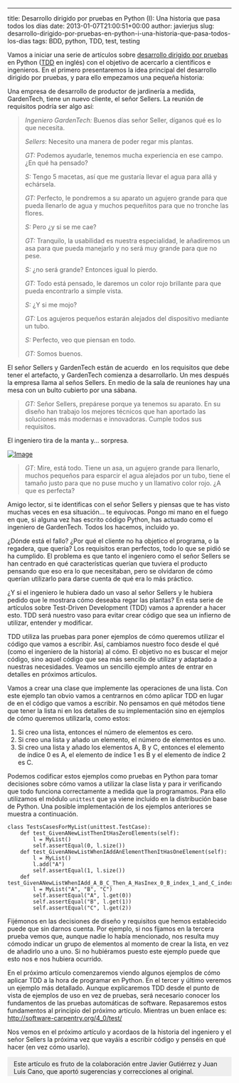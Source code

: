 ---
title: Desarrollo dirigido por pruebas en Python (I): Una historia que pasa todos los días
date: 2013-01-07T21:00:51+00:00
author: javierjus
slug: desarrollo-dirigido-por-pruebas-en-python-i-una-historia-que-pasa-todos-los-dias
tags: BDD, python, TDD, test, testing

Vamos a iniciar una serie de artículos sobre [desarrollo dirigido por pruebas](http://es.wikipedia.org/wiki/Desarrollo_guiado_por_pruebas) en Python ([TDD](http://en.wikipedia.org/wiki/Test-driven_development) en inglés) con el objetivo de acercarlo a científicos e ingenieros. En el primero presentaremos la idea principal del desarrollo dirigido por pruebas, y para ello empezamos una pequeña historia:

Una empresa de desarrollo de productor de jardinería a medida, GardenTech, tiene un nuevo cliente, el señor Sellers. La reunión de requisitos podría ser algo así:

> _Ingeniero GardenTech:_ Buenos días señor Seller, díganos qué es lo que necesita.
> 
> _Sellers_: Necesito una manera de poder regar mis plantas.
> 
> _GT:_ Podemos ayudarle, tenemos mucha experiencia en ese campo. ¿En qué ha pensado?
> 
> _S:_ Tengo 5 macetas, así que me gustaría llevar el agua para allá y echársela.
> 
> _GT:_ Perfecto, le pondremos a su aparato un agujero grande para que pueda llenarlo de agua y muchos pequeñitos para que no tronche las flores.
> 
> _S:_ Pero ¿y si se me cae?
> 
> _GT:_ Tranquilo, la usabilidad es nuestra especialidad, le añadiremos un asa para que pueda manejarlo y no será muy grande para que no pese.
> 
> _S:_ ¿no será grande? Entonces igual lo pierdo.
> 
> _GT:_ Todo está pensado, le daremos un color rojo brillante para que pueda encontrarlo a simple vista.
> 
> _S:_ ¿Y si me mojo?
> 
> _GT:_ Los agujeros pequeños estarán alejados del dispositivo mediante un tubo.
> 
> _S:_ Perfecto, veo que piensan en todo.
> 
> _GT:_ Somos buenos.

El señor Sellers y GardenTech están de acuerdo  en los requisitos que debe tener el artefacto, y GardenTech comienza a desarrollarlo. Un mes después la empresa llama al seños Sellers. En medio de la sala de reuniones hay una mesa con un bulto cubierto por una sábana.

<!--more-->

> _GT:_ Señor Sellers, prepárese porque ya tenemos su aparato. En su diseño han trabajo los mejores técnicos que han aportado las soluciones más modernas e innovadoras. Cumple todos sus requisitos.

El ingeniero tira de la manta y… sorpresa.

[<img class="size-full wp-image aligncenter" id="i-1381" alt="Image" src="http://new.pybonacci.org/images/2012/12/regadera.jpg?w=257" />](http://new.pybonacci.org/images/2012/12/regadera.jpg)

> _GT_: Mire, está todo. Tiene un asa, un agujero grande para llenarlo, muchos pequeños para esparcir el agua alejados por un tubo, tiene el tamaño justo para que no puse mucho y un llamativo color rojo. ¿A que es perfecta?

Amigo lector, si te identificas con el señor Sellers y piensas que te has visto muchas veces en esa situación… te equivocas. Pongo mi mano en el fuego en que, si alguna vez has escrito código Python, has actuado como el ingeniero de GardenTech. Todos los hacemos, incluido yo.

¿Dónde está el fallo? ¿Por qué el cliente no ha objetico el programa, o la regadera, que quería? Los requisitos eran perfectos, todo lo que se pidió se ha cumplido. El problema es que tanto el ingeniero como el señor Sellers se han centrado en qué características querían que tuviera el producto pensando que eso era lo que necesitaban, pero se olvidaron de cómo querían utilizarlo para darse cuenta de qué era lo más práctico.

¿Y si el ingeniero le hubiera dado un vaso al señor Sellers y le hubiera pedido que le mostrara cómo deseaba regar las plantas? En esta serie de artículos sobre Test-Driven Development (TDD) vamos a aprender a hacer esto. TDD será nuestro vaso para evitar crear código que sea un infierno de utilizar, entender y modificar.

TDD utiliza las pruebas para poner ejemplos de cómo queremos utilizar el código que vamos a escribir. Así, cambiamos nuestro foco desde el qué (como el ingeniero de la historia) al cómo. El objetivo no es buscar el mejor código, sino aquel código que sea más sencillo de utilizar y adaptado a nuestras necesidades. Veamos un sencillo ejemplo antes de entrar en detalles en próximos artículos.

Vamos a crear una clase que implemente las operaciones de una lista. Con este ejemplo tan obvio vamos a centrarnos en cómo aplicar TDD en lugar de en el código que vamos a escribir. No pensamos en qué métodos tiene que tener la lista ni en los detalles de su implementación sino en ejemplos de cómo queremos utilizarla, como estos:

  1. Si creo una lista, entonces el número de elementos es cero.
  2. Si creo una lista y añado un elemento, el número de elementos es uno.
  3. Si creo una lista y añado los elementos A, B y C, entonces el elemento de índice 0 es A, el elemento de índice 1 es B y el elemento de índice 2 es C.

Podemos codificar estos ejemplos como pruebas en Python para tomar decisiones sobre cómo vamos a utilizar la clase lista y para ir verificando que todo funciona correctamente a medida que la programamos. Para ello utilizamos el módulo `unittest` que ya viene incluido en la distribución base de Python. Una posible implementación de los ejemplos anteriores se muestra a continuación.

<pre><code class="language-python">class TestsCasesForMyList(unittest.TestCase):
    def test_GivenANewListThenItHasZeroElements(self):
        l = MyList()
        self.assertEqual(0, l.size())
    def test_GivenANewListWhenIAddAnElementThenItHasOneElement(self):
        l = MyList()
        l.add("A")
        self.assertEqual(1, l.size())
    def test_GivenANewListWhenIAdd_A_B_C_Then_A_HasInex_0_B_index_1_and_C_index_2(self):
        l = MyList("A", "B", "C")
        self.assertEqual("A", l.get(0))
        self.assertEqual("B", l.get(1))
        self.assertEqual("C", l.get(2))</code></pre>

Fijémonos en las decisiones de diseño y requisitos que hemos establecido puede que sin darnos cuenta. Por ejemplo, si nos fijamos en la tercera prueba vemos que, aunque nadie lo había mencionado, nos resulta muy cómodo indicar un grupo de elementos al momento de crear la lista, en vez de añadirlo uno a uno. Si no hubiéramos puesto este ejemplo puede que esto nos e nos hubiera ocurrido.

En el próximo artículo comenzaremos viendo algunos ejemplos de cómo aplicar TDD a la hora de programar en Python. En el tercer y último veremos un ejemplo más detallado. Aunque explicaremos TDD desde el punto de vista de ejemplos de uso en vez de pruebas, será necesario conocer los fundamentos de las pruebas automáticas de software. Repasaremos estos fundamentos al principio del próximo artículo. Mientras un buen enlace es: <http://software-carpentry.org/4_0/test/>

Nos vemos en el próximo artículo y acordaos de la historia del ingeniero y el señor Sellers la próxima vez que vayáis a escribir código y penséis en qué hacer (en vez cómo usarlo).

<div style="background-color:#eee;padding:.5em 1em .15em;margin-bottom:1em;">
  Este artículo es fruto de la colaboración entre Javier Gutiérrez y Juan Luis Cano, que aportó sugerencias y correcciones al original.
</div>